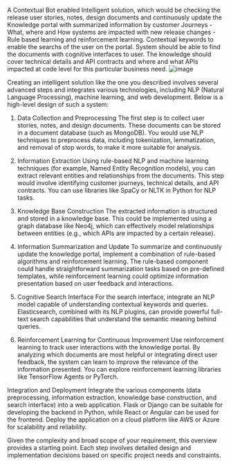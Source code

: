
A Contextual Bot enabled Intelligent solution, which would be checking the release user stories, notes, design documents and continuously update the Knowledge portal with summarized information by customer Journeys - What, where and How systems are impacted with new release changes - Rule based learning and reinforcement learning. Contextual keywords to enable the searchs of the user on the portal. System should be able to find the documents with cognitive interfaces to user. The knowledge should cover technical details and API contracts and where and what APIs impacted at code level for this particular business need.
![image](https://github.com/kodesam/knowledge-manager/assets/81068983/e653651d-5817-4bc1-9248-37c6d850ff29)


Creating an intelligent solution like the one you described involves several advanced steps and integrates various technologies, including NLP (Natural Language Processing), machine learning, and web development. Below is a high-level design of such a system:

1. Data Collection and Preprocessing
The first step is to collect user stories, notes, and design documents. These documents can be stored in a document database (such as MongoDB). You would use NLP techniques to preprocess data, including tokenization, lemmatization, and removal of stop words, to make it more suitable for analysis.

2. Information Extraction
Using rule-based NLP and machine learning techniques (for example, Named Entity Recognition models), you can extract relevant entities and relationships from the documents. This step would involve identifying customer journeys, technical details, and API contracts. You can use libraries like SpaCy or NLTK in Python for NLP tasks.

3. Knowledge Base Construction
The extracted information is structured and stored in a knowledge base. This could be implemented using a graph database like Neo4j, which can effectively model relationships between entities (e.g., which APIs are impacted by a certain release).

4. Information Summarization and Update
To summarize and continuously update the knowledge portal, implement a combination of rule-based algorithms and reinforcement learning. The rule-based component could handle straightforward summarization tasks based on pre-defined templates, while reinforcement learning could optimize information presentation based on user feedback and interactions.

5. Cognitive Search Interface
For the search interface, integrate an NLP model capable of understanding contextual keywords and queries. Elasticsearch, combined with its NLP plugins, can provide powerful full-text search capabilities that understand the semantic meaning behind queries.

6. Reinforcement Learning for Continuous Improvement
Use reinforcement learning to track user interactions with the knowledge portal. By analyzing which documents are most helpful or integrating direct user feedback, the system can learn to improve the relevance of the information presented. You can explore reinforcement learning libraries like TensorFlow Agents or PyTorch.

Integration and Deployment
Integrate the various components (data preprocessing, information extraction, knowledge base construction, and search interface) into a web application. Flask or Django can be suitable for developing the backend in Python, while React or Angular can be used for the frontend. Deploy the application on a cloud platform like AWS or Azure for scalability and reliability.

Given the complexity and broad scope of your requirement, this overview provides a starting point. Each step involves detailed design and implementation decisions based on specific project needs and constraints.

